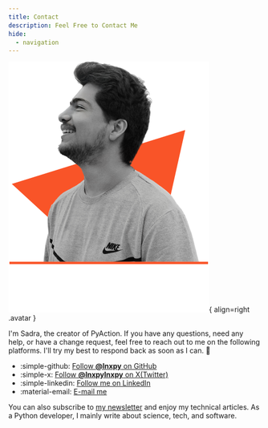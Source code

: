 ```yaml
---
title: Contact
description: Feel Free to Contact Me
hide:
  - navigation
---
```


![Avatar](img/avatar.png){ align=right .avatar }

I'm Sadra, the creator of PyAction. If you have any questions, need any help, or have a change request, feel free to reach out to me on the following platforms. I'll try my best to respond back as soon as I can. :beers:

<div class="grid cards" markdown>

- :simple-github: [Follow __@lnxpy__ on GitHub](https://github.com/lnxpy)
- :simple-x: [Follow __@lnxpylnxpy__ on X(Twitter)](https://x.com/lnxpylnxpy)
- :simple-linkedin: [Follow me on LinkedIn](https://linkedin.com/in/sadra-yahyapour)
- :material-email: [E-mail me](mailto:lnxpylnxpy@gmail.com)

</div>

You can also subscribe to [my newsletter](https://blog.imsadra.me) and enjoy my technical articles. As a Python developer, I mainly write about science, tech, and software.
